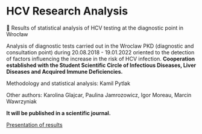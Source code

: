 # HCV Research Analysis
🦠 Results of statistical analysis of HCV testing at the diagnostic point in Wrocław

Analysis of diagnostic tests carried out in the Wroclaw PKD (diagnostic and consultation point) during 20.08.2018 - 19.01.2022 oriented to the detection of factors influencing the increase in the risk of HCV infection. **Cooperation established with the Student Scientific Circle of Infectious Diseases, Liver Diseases and Acquired Immune Deficiencies.**

Methodology and statistical analysis: Kamil Pytlak

Other authors: Karolina Glajcar, Paulina Jamrozowicz, Igor Moreau, Marcin Wawrzyniak

**It will be published in a scientific journal.**

[Presentation of results](presentation-of-results.pdf)
